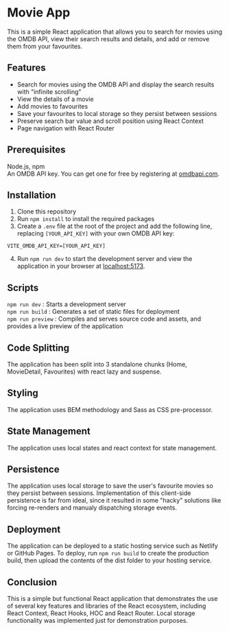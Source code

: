 # Movie App
This is a simple React application that allows you to search for movies using the OMDB API, view their search results and details, and add or remove them from your favourites.

## Features
- Search for movies using the OMDB API and display the search results with "infinite scrolling"
- View the details of a movie
- Add movies to favourites
- Save your favourites to local storage so they persist between sessions
- Preserve search bar value and scroll position using React Context
- Page navigation with React Router

## Prerequisites
Node.js, npm  
An OMDB API key. You can get one for free by registering at [omdbapi.com](https://www.omdbapi.com/apikey.aspx).

## Installation
1. Clone this repository  
2. Run `npm install` to install the required packages  
3. Create a `.env` file at the root of the project and add the following line, replacing `[YOUR_API_KEY]` with your own OMDB API key:
```
VITE_OMDB_API_KEY=[YOUR_API_KEY]
```
4. Run `npm run dev` to start the development server and view the application in your browser at [localhost:5173](http://localhost:5173/).

## Scripts
`npm run dev` : Starts a development server  
`npm run build` : Generates a set of static files for deployment  
`npm run preview` : Compiles and serves source code and assets, and provides a live preview of the application  

## Code Splitting
The application has been split into 3 standalone chunks (Home, MovieDetail, Favourites) with react lazy and suspense.

## Styling
The application uses BEM methodology and Sass as CSS pre-processor.

## State Management
The application uses local states and react context for state management.

## Persistence
The application uses local storage to save the user's favourite movies so they persist between sessions. Implementation of this client-side persistence is far from ideal, since it resulted in some "hacky" solutions like forcing re-renders and manualy dispatching storage events.

## Deployment
The application can be deployed to a static hosting service such as Netlify or GitHub Pages. To deploy, run `npm run build` to create the production build, then upload the contents of the dist folder to your hosting service.

## Conclusion
This is a simple but functional React application that demonstrates the use of several key features and libraries of the React ecosystem, including React Context, React Hooks, HOC and React Router. Local storage functionality was implemented just for demonstration purposes.